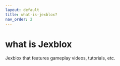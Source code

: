 ```yaml
---
layout: default
title: what-is-jexblox?
nav_order: 2
---
```


# what is Jexblox
Jexblox that features gameplay videos, tutorials, etc.

